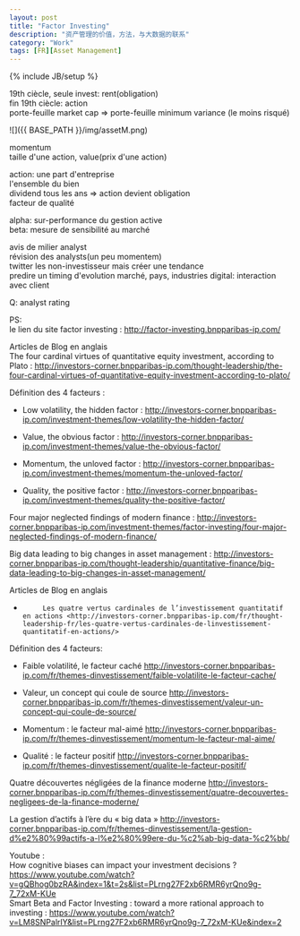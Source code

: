 ```yaml
---
layout: post
title: "Factor Investing"
description: "资产管理的价值，方法，与大数据的联系"
category: "Work"
tags: [FR][Asset Management]
---
```

{% include JB/setup %}

19th ciècle, seule invest: rent(obligation)   
fin 19th ciècle: action    
porte-feuille market cap =>
porte-feuille minimum variance (le moins risqué)

![]({{ BASE_PATH }}/img/assetM.png)


momentum  
taille d'une action, value(prix d'une action)   

action: une part d'entreprise   
l'ensemble du bien   
dividend tous les ans => action devient obligation  
facteur de qualité  

alpha: sur-performance du gestion active   
beta: mesure de sensibilité au marché  

avis de milier analyst  
révision des analysts(un peu momentem)  
twitter les non-investisseur mais créer une tendance  
predire un timing d'evolution marché, pays, industries 
digital: interaction avec client   

Q: analyst rating


PS:   
le lien du site factor investing :
<http://factor-investing.bnpparibas-ip.com/> 
 
Articles de Blog en anglais  
The four cardinal virtues of quantitative equity investment, according to Plato : <http://investors-corner.bnpparibas-ip.com/thought-leadership/the-four-cardinal-virtues-of-quantitative-equity-investment-according-to-plato/>

Définition des 4 facteurs :

-   Low volatility, the hidden factor : <http://investors-corner.bnpparibas-ip.com/investment-themes/low-volatility-the-hidden-factor/>

-   Value, the obvious factor : <http://investors-corner.bnpparibas-ip.com/investment-themes/value-the-obvious-factor/>

-   Momentum, the unloved factor : <http://investors-corner.bnpparibas-ip.com/investment-themes/momentum-the-unloved-factor/>

-   Quality, the positive factor : <http://investors-corner.bnpparibas-ip.com/investment-themes/quality-the-positive-factor/>

Four major neglected findings of modern finance :  <http://investors-corner.bnpparibas-ip.com/investment-themes/factor-investing/four-major-neglected-findings-of-modern-finance/>

Big data leading to big changes in asset management : <http://investors-corner.bnpparibas-ip.com/thought-leadership/quantitative-finance/big-data-leading-to-big-changes-in-asset-management/>

 
Articles de Blog en anglais
-          Les quatre vertus cardinales de l’investissement quantitatif en actions <http://investors-corner.bnpparibas-ip.com/fr/thought-leadership-fr/les-quatre-vertus-cardinales-de-linvestissement-quantitatif-en-actions/>

Définition des 4 facteurs:

-   Faible volatilité, le facteur caché <http://investors-corner.bnpparibas-ip.com/fr/themes-dinvestissement/faible-volatilite-le-facteur-cache/>

-   Valeur, un concept qui coule de source <http://investors-corner.bnpparibas-ip.com/fr/themes-dinvestissement/valeur-un-concept-qui-coule-de-source/>

-   Momentum : le facteur mal-aimé <http://investors-corner.bnpparibas-ip.com/fr/themes-dinvestissement/momentum-le-facteur-mal-aime/>

-   Qualité : le facteur positif <http://investors-corner.bnpparibas-ip.com/fr/themes-dinvestissement/qualite-le-facteur-positif/>

Quatre découvertes négligées de la finance moderne <http://investors-corner.bnpparibas-ip.com/fr/themes-dinvestissement/quatre-decouvertes-negligees-de-la-finance-moderne/>

La gestion d’actifs à l’ère du « big data » <http://investors-corner.bnpparibas-ip.com/fr/themes-dinvestissement/la-gestion-d%e2%80%99actifs-a-l%e2%80%99ere-du-%c2%ab-big-data-%c2%bb/>

 
Youtube :  
How cognitive biases can impact your investment decisions ? <https://www.youtube.com/watch?v=gQBhog0bzRA&index=1&t=2s&list=PLrng27F2xb6RMR6yrQno9g-7_72xM-KUe>  
Smart Beta and Factor Investing : toward a more rational approach to investing : <https://www.youtube.com/watch?v=LM8SNPalrIY&list=PLrng27F2xb6RMR6yrQno9g-7_72xM-KUe&index=2>

